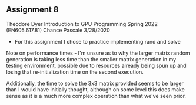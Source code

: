 ## Assignment 8
Theodore Dyer
Introduction to GPU Programming Spring 2022 (EN605.617.81)
Chance Pascale
3/28/2020

- For this assignment I chose to practice implementing rand and solve

Note on performance times - I'm unsure as to why the larger matrix random generation is taking less time than the smaller matrix generation in my testing environment, possible due to resources already being spun up and losing that re-initialization time on the second execution. 

Additionally, the time to solve the 3x3 matrix provided seems to be larger than I would have initially thought, although on some level this does make sense as it is a much more complex operation than what we've seen prior. 
